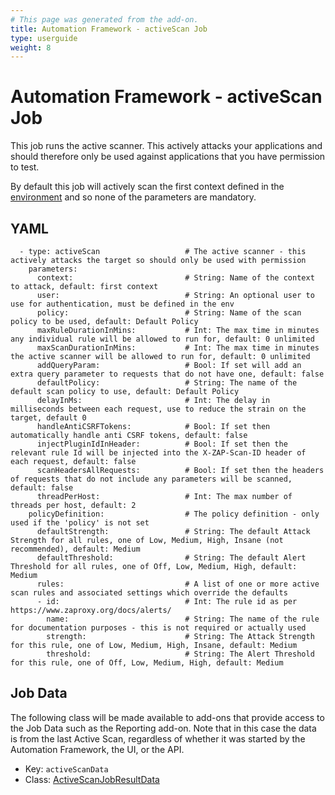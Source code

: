 ```yaml
---
# This page was generated from the add-on.
title: Automation Framework - activeScan Job
type: userguide
weight: 8
---
```


# Automation Framework - activeScan Job

This job runs the active scanner. This actively attacks your applications and should therefore only be used against applications that you have permission to test.

By default this job will actively scan the first context defined in the [environment](/docs/desktop/addons/automation-framework/environment/) and so none of the parameters are mandatory.

## YAML

```
  - type: activeScan                   # The active scanner - this actively attacks the target so should only be used with permission
    parameters:
      context:                         # String: Name of the context to attack, default: first context
      user:                            # String: An optional user to use for authentication, must be defined in the env
      policy:                          # String: Name of the scan policy to be used, default: Default Policy
      maxRuleDurationInMins:           # Int: The max time in minutes any individual rule will be allowed to run for, default: 0 unlimited
      maxScanDurationInMins:           # Int: The max time in minutes the active scanner will be allowed to run for, default: 0 unlimited
      addQueryParam:                   # Bool: If set will add an extra query parameter to requests that do not have one, default: false
      defaultPolicy:                   # String: The name of the default scan policy to use, default: Default Policy
      delayInMs:                       # Int: The delay in milliseconds between each request, use to reduce the strain on the target, default 0
      handleAntiCSRFTokens:            # Bool: If set then automatically handle anti CSRF tokens, default: false
      injectPluginIdInHeader:          # Bool: If set then the relevant rule Id will be injected into the X-ZAP-Scan-ID header of each request, default: false
      scanHeadersAllRequests:          # Bool: If set then the headers of requests that do not include any parameters will be scanned, default: false
      threadPerHost:                   # Int: The max number of threads per host, default: 2
    policyDefinition:                  # The policy definition - only used if the 'policy' is not set
      defaultStrength:                 # String: The default Attack Strength for all rules, one of Low, Medium, High, Insane (not recommended), default: Medium
      defaultThreshold:                # String: The default Alert Threshold for all rules, one of Off, Low, Medium, High, default: Medium
      rules:                           # A list of one or more active scan rules and associated settings which override the defaults
      - id:                            # Int: The rule id as per https://www.zaproxy.org/docs/alerts/
        name:                          # String: The name of the rule for documentation purposes - this is not required or actually used
        strength:                      # String: The Attack Strength for this rule, one of Low, Medium, High, Insane, default: Medium
        threshold:                     # String: The Alert Threshold for this rule, one of Off, Low, Medium, High, default: Medium
```

## Job Data

The following class will be made available to add-ons that provide access to the Job Data such as the Reporting add-on. Note that in this case the data is from the last Active Scan, regardless of whether it was started by the Automation Framework, the UI, or the API.

* Key: `activeScanData`
* Class: [ActiveScanJobResultData](https://github.com/zaproxy/zap-extensions/blob/main/addOns/automation/src/main/java/org/zaproxy/addon/automation/jobs/ActiveScanJobResultData.java)
